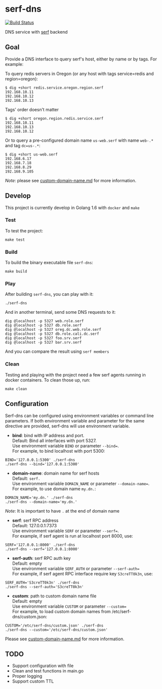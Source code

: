 # serf-dns

[![Build Status](https://travis-ci.org/phamhongviet/serf-dns.svg?branch=master)](https://travis-ci.org/phamhongviet/serf-dns)

DNS service with [serf](https://www.serfdom.io "Hashicorp's Serf") backend

## Goal

Provide a DNS interface to query serf's host, either by name or by tags. For example:

To query redis servers in Oregon (or any host with tags service=redis and region=oregon):

```
$ dig +short redis.service.oregon.region.serf
192.168.10.11
192.168.10.12
192.168.10.13
```

Tags' order doesn't matter

```
$ dig +short oregon.region.redis.service.serf
192.168.10.11
192.168.10.13
192.168.10.12
```

Or to query a pre-configured domain name `us-web.serf` with name `web-.*` and tag `dc=us-.*`:

```
$ dig +short us-web.serf
192.168.6.17
192.168.7.18
192.168.8.29
192.168.9.105
```
_Note_: please see [custom-domain-name.md](../custom-domain-name.md "Custom Domain Name") for more information.


## Develop
This project is currently develop in Golang 1.6 with `docker` and `make`

### Test
To test the project:

```
make test
```

### Build
To build the binary executable file `serf-dns`:

```
make build
```

### Play
After building `serf-dns`, you can play with it:

```
./serf-dns
```

And in another terminal, send some DNS requests to it:

```
dig @localhost -p 5327 web.role.serf
dig @localhost -p 5327 db.role.serf
dig @localhost -p 5327 oreg.dc.web.role.serf
dig @localhost -p 5327 db.role.cali.dc.serf
dig @localhost -p 5327 foo.srv.serf
dig @localhost -p 5327 bar.srv.serf
```

And you can compare the result using `serf members`

### Clean
Testing and playing with the project need a few serf agents running in docker containers. To clean those up, run:

```
make clean
```

## Configuration

Serf-dns can be configured using environment variables or command line parameters. If both environment variable and parameter for the same directive are provided, serf-dns will use environment variable.

* __bind__: bind with IP address and port.         
Default: Bind all interfaces with port 5327.         
Use environment variable `BIND` or parameter `--bind=`.         
For example, to bind localhost with port 5300:           
```
BIND='127.0.0.1:5300' ./serf-dns
./serf-dns --bind='127.0.0.1:5300'
```

* __domain-name__: domain name for serf hosts        
Default: `serf.`       
Use environment variable `DOMAIN_NAME` or parameter `--domain-name=`.            
For example, to use domain name `my.dn.`:              
```
DOMAIN_NAME='my.dn.' ./serf-dns
./serf-dns --domain-name='my.dn.'
```
_Note_: It is important to have `.` at the end of domain name

* __serf__: serf RPC address            
Default: 127.0.0.1:7373            
Use environment variable `SERF` or parameter `--serf=`.            
For example, if serf agent is run at localhost port 8000, use:
```
SERF='127.0.0.1:8000' ./serf-dns
./serf-dns --serf='127.0.0.1:8000'
```

* __serf-auth__: serf RPC auth key           
Default: empty        
Use environment variable `SERF_AUTH` or parameter `--serf-auth=`        
For example, if serf agent RPC interface require key `S3creTT0k3n`, use:
```
SERF_AUTH='S3creTT0k3n' ./serf-dns
./serf-dns --serf-auth='S3creTT0k3n'
```

* __custom__: path to custom domain name file        
Default: empty        
Use environment variable `CUSTOM` or parameter `--custom=`        
For example, to load custom domain names from /etc/serf-dns/custom.json:       
```
CUSTOM='/etc/serf-dns/custom.json' ./serf-dns
./serf-dns --custom='/etc/serf-dns/custom.json'
```
Please see [custom-domain-name.md](../custom-domain-name.md "Custom Domain Name") for more information.

## TODO

* Support configuration with file
* Clean and test functions in main.go
* Proper logging
* Support custom TTL
